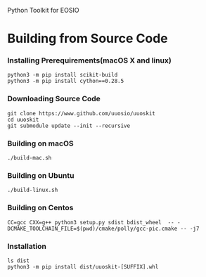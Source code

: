 Python Toolkit for EOSIO

# Building from Source Code

### Installing Prerequirements(macOS X and linux)

```
python3 -m pip install scikit-build
python3 -m pip install cython==0.28.5
```

### Downloading Source Code

```
git clone https://www.github.com/uuosio/uuoskit
cd uuoskit
git submodule update --init --recursive
```

### Building on macOS
```
./build-mac.sh
```

### Building on Ubuntu
```
./build-linux.sh
```

### Building on Centos
```
CC=gcc CXX=g++ python3 setup.py sdist bdist_wheel  -- -DCMAKE_TOOLCHAIN_FILE=$(pwd)/cmake/polly/gcc-pic.cmake -- -j7
```

### Installation

```
ls dist
python3 -m pip install dist/uuoskit-[SUFFIX].whl
```
